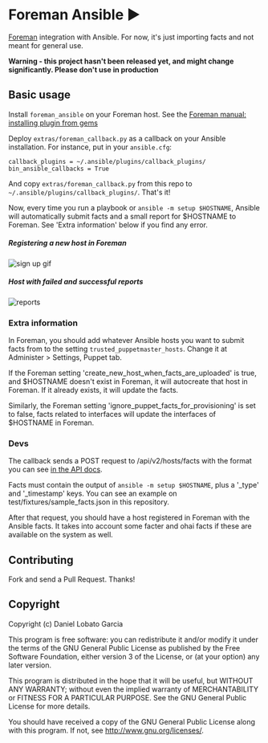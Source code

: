 # Foreman Ansible :arrow_forward:

[Foreman](http://theforeman.org) integration with Ansible. For now, it's just importing facts and not meant for general use.

**Warning - this project hasn't been released yet, and might change significantly. Please don't use in production**

## Basic usage

Install `foreman_ansible` on your Foreman host. See the [Foreman manual: installing plugin from gems](http://www.theforeman.org/plugins/#2.3AdvancedInstallationfromGems)

Deploy `extras/foreman_callback.py` as a callback on your Ansible installation. For instance, put in your `ansible.cfg`:

```
callback_plugins = ~/.ansible/plugins/callback_plugins/
bin_ansible_callbacks = True
```

And copy `extras/foreman_callback.py` from this repo to `~/.ansible/plugins/callback_plugins/`. That's it!

Now, every time you run a playbook or  `ansible -m setup $HOSTNAME`, Ansible will automatically submit facts and a small report for $HOSTNAME to Foreman. See 'Extra information' below if you find any error.

##### Registering a new host in Foreman
![sign up gif](http://i.imgur.com/mlnVFJj.gif)

##### Host with failed and successful reports
![reports](http://i.imgur.com/1ySO4sh.png)

### Extra information

In Foreman, you should add whatever Ansible hosts you want to submit facts from to the setting `trusted_puppetmaster_hosts`. Change it at Administer > Settings, Puppet tab.

If the Foreman setting 'create_new_host_when_facts_are_uploaded' is true, and $HOSTNAME doesn't exist in Foreman, it will autocreate that host in Foreman. If it already exists, it will update the facts.

Similarly, the Foreman setting 'ignore_puppet_facts_for_provisioning' is set to false, facts related to interfaces will update the interfaces of $HOSTNAME in Foreman.

### Devs

The callback sends a POST request to /api/v2/hosts/facts with the format you can see [in the API docs](http://theforeman.org/api/1.9/apidoc/v2/hosts/facts.html).

Facts must contain the output of `ansible -m setup $HOSTNAME`, plus a '_type' and '_timestamp' keys. You can see an example on test/fixtures/sample_facts.json in this repository.

After that request, you should have a host registered in Foreman with the Ansible facts. It takes into account some facter and ohai facts if these are available on the system as well.

## Contributing

Fork and send a Pull Request. Thanks!

## Copyright

Copyright (c) Daniel Lobato Garcia

This program is free software: you can redistribute it and/or modify
it under the terms of the GNU General Public License as published by
the Free Software Foundation, either version 3 of the License, or
(at your option) any later version.

This program is distributed in the hope that it will be useful,
but WITHOUT ANY WARRANTY; without even the implied warranty of
MERCHANTABILITY or FITNESS FOR A PARTICULAR PURPOSE.  See the
GNU General Public License for more details.

You should have received a copy of the GNU General Public License
along with this program.  If not, see <http://www.gnu.org/licenses/>.
